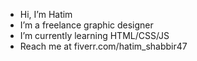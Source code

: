 -  Hi, I’m Hatim
-  I’m a freelance graphic designer
-  I’m currently learning HTML/CSS/JS
-  Reach me at fiverr.com/hatim_shabbir47
